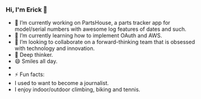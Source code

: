 ### Hi, I'm Erick 👋


- 🔭 I’m currently working on PartsHouse, a parts tracker app for model/serial numbers with awesome log features of dates and such.
- 🌱 I’m currently learning how to implement OAuth and AWS.
- 👯 I’m looking to collaborate on a forward-thinking team that is obsessed with technology and innovation.
- 🤔 Deep thinker.
- 😄 Smiles all day.
- 
- ⚡ Fun facts: 
- I used to want to become a journalist.
- I enjoy indoor/outdoor climbing, biking and tennis.

